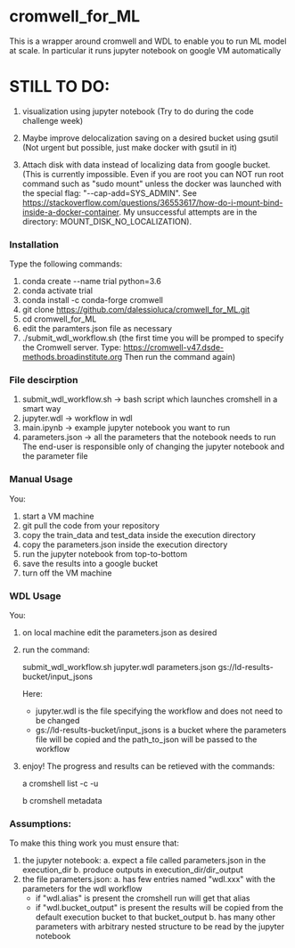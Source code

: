 # cromwell_for_ML
This is a wrapper around cromwell and WDL to enable you to run ML model at scale.
In particular it runs jupyter notebook on google VM automatically 

# STILL TO DO:
1. visualization using jupyter notebook 
(Try to do during the code challenge week)

2. Maybe improve delocalization saving on a desired bucket using gsutil 
(Not urgent but possible, just make docker with gsutil in it)

3. Attach disk with data instead of localizing data from google bucket. 
(This is currently impossible. Even if you are root you can NOT run root command such as "sudo mount" unless the docker was launched with the special flag: "--cap-add=SYS_ADMIN". See https://stackoverflow.com/questions/36553617/how-do-i-mount-bind-inside-a-docker-container. My unsuccessful attempts are in the directory: MOUNT_DISK_NO_LOCALIZATION).  

### Installation
Type the following commands:
1. conda create --name trial python=3.6
2. conda activate trial
3. conda install -c conda-forge cromwell
4. git clone https://github.com/dalessioluca/cromwell_for_ML.git
5. cd cromwell_for_ML
6. edit the paramters.json file as necessary
7. ./submit_wdl_workflow.sh
   (the first time you will be promped to specify the Cromwell server. 
    Type: https://cromwell-v47.dsde-methods.broadinstitute.org
    Then run the command again)

### File descirption
1. submit_wdl_workflow.sh -> bash script which launches cromshell in a smart way
2. jupyter.wdl -> workflow in wdl 
3. main.ipynb -> example jupyter notebook you want to run
3. parameters.json -> all the parameters that the notebook needs to run 
The end-user is responsible only of changing the jupyter notebook and the parameter file 


### Manual Usage
You:
1. start a VM machine
2. git pull the code from your repository
3. copy the train_data and test_data inside the execution directory 
4. copy the parameters.json inside the execution directory
5. run the jupyter notebook from top-to-bottom
6. save the results into a google bucket
7. turn off the VM machine

### WDL Usage
You:
1. on local machine edit the parameters.json as desired
2. run the command:

   submit_wdl_workflow.sh jupyter.wdl parameters.json gs://ld-results-bucket/input_jsons

   Here:
   - jupyter.wdl is the file specifying the workflow and does not need to be changed
   - gs://ld-results-bucket/input_jsons is a bucket where the parameters file will be copied and the path_to_json will be passed to the workflow	
   
3. enjoy! The progress and results can be retieved with the commands:

   a cromshell list -c -u
   
   b cromshell metadata

### Assumptions:
To make this thing work you must ensure that:

1. the jupyter notebook:
   a. expect a file called parameters.json in the execution_dir
   b. produce outputs in execution_dir/dir_output
2. the file parameters.json:
   a. has few entries named "wdl.xxx" with the parameters for the wdl workflow
	- if "wdl.alias" is present the cromshell run will get that alias
	- if "wdl.bucket_output" is present the results will be copied from the default execution bucket to that bucket_output 
   b. has many other parameters with arbitrary nested structure to be read by the jupyter notebook
